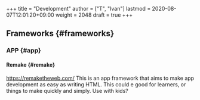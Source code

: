 +++
title = "Development"
author = ["T", "Ivan"]
lastmod = 2020-08-07T12:01:20+09:00
weight = 2048
draft = true
+++

## Frameworks {#frameworks}


### APP {#app}


#### Remake {#remake}

<https://remaketheweb.com/>
This is an app framework that aims to make app development as
easy as writing HTML. This could e good for learners, or things
to make quickly and simply. Use with kids?
